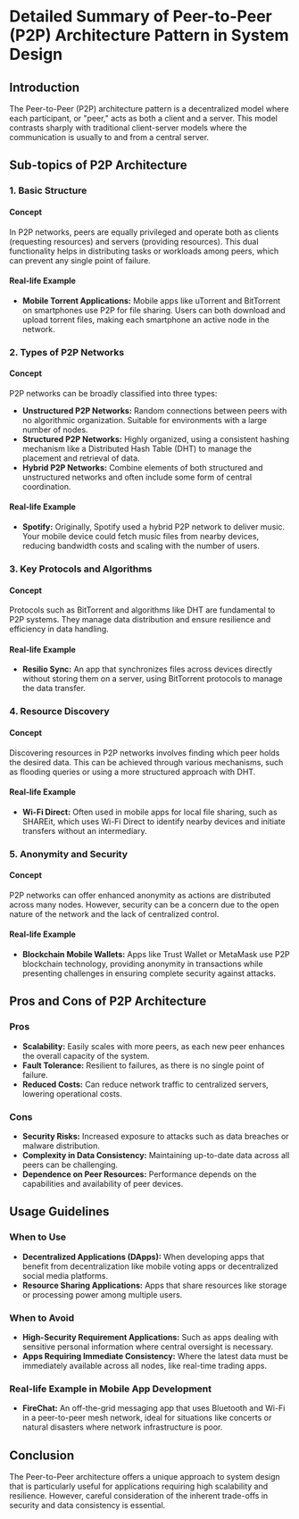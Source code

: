 # Detailed Summary of Peer-to-Peer (P2P) Architecture Pattern in System Design

## Introduction
The Peer-to-Peer (P2P) architecture pattern is a decentralized model where each participant, or "peer," acts as both a client and a server. This model contrasts sharply with traditional client-server models where the communication is usually to and from a central server.

## Sub-topics of P2P Architecture

### 1. Basic Structure
#### Concept
In P2P networks, peers are equally privileged and operate both as clients (requesting resources) and servers (providing resources). This dual functionality helps in distributing tasks or workloads among peers, which can prevent any single point of failure.
#### Real-life Example
* **Mobile Torrent Applications:** Mobile apps like uTorrent and BitTorrent on smartphones use P2P for file sharing. Users can both download and upload torrent files, making each smartphone an active node in the network.

### 2. Types of P2P Networks
#### Concept
P2P networks can be broadly classified into three types:
- **Unstructured P2P Networks:** Random connections between peers with no algorithmic organization. Suitable for environments with a large number of nodes.
- **Structured P2P Networks:** Highly organized, using a consistent hashing mechanism like a Distributed Hash Table (DHT) to manage the placement and retrieval of data.
- **Hybrid P2P Networks:** Combine elements of both structured and unstructured networks and often include some form of central coordination.
#### Real-life Example
* **Spotify:** Originally, Spotify used a hybrid P2P network to deliver music. Your mobile device could fetch music files from nearby devices, reducing bandwidth costs and scaling with the number of users.

### 3. Key Protocols and Algorithms
#### Concept
Protocols such as BitTorrent and algorithms like DHT are fundamental to P2P systems. They manage data distribution and ensure resilience and efficiency in data handling.
#### Real-life Example
* **Resilio Sync:** An app that synchronizes files across devices directly without storing them on a server, using BitTorrent protocols to manage the data transfer.

### 4. Resource Discovery
#### Concept
Discovering resources in P2P networks involves finding which peer holds the desired data. This can be achieved through various mechanisms, such as flooding queries or using a more structured approach with DHT.
#### Real-life Example
* **Wi-Fi Direct:** Often used in mobile apps for local file sharing, such as SHAREit, which uses Wi-Fi Direct to identify nearby devices and initiate transfers without an intermediary.

### 5. Anonymity and Security
#### Concept
P2P networks can offer enhanced anonymity as actions are distributed across many nodes. However, security can be a concern due to the open nature of the network and the lack of centralized control.
#### Real-life Example
* **Blockchain Mobile Wallets:** Apps like Trust Wallet or MetaMask use P2P blockchain technology, providing anonymity in transactions while presenting challenges in ensuring complete security against attacks.

## Pros and Cons of P2P Architecture

### Pros
- **Scalability:** Easily scales with more peers, as each new peer enhances the overall capacity of the system.
- **Fault Tolerance:** Resilient to failures, as there is no single point of failure.
- **Reduced Costs:** Can reduce network traffic to centralized servers, lowering operational costs.

### Cons
- **Security Risks:** Increased exposure to attacks such as data breaches or malware distribution.
- **Complexity in Data Consistency:** Maintaining up-to-date data across all peers can be challenging.
- **Dependence on Peer Resources:** Performance depends on the capabilities and availability of peer devices.

## Usage Guidelines

### When to Use
- **Decentralized Applications (DApps):** When developing apps that benefit from decentralization like mobile voting apps or decentralized social media platforms.
- **Resource Sharing Applications:** Apps that share resources like storage or processing power among multiple users.

### When to Avoid
- **High-Security Requirement Applications:** Such as apps dealing with sensitive personal information where central oversight is necessary.
- **Apps Requiring Immediate Consistency:** Where the latest data must be immediately available across all nodes, like real-time trading apps.

### Real-life Example in Mobile App Development
* **FireChat:** An off-the-grid messaging app that uses Bluetooth and Wi-Fi in a peer-to-peer mesh network, ideal for situations like concerts or natural disasters where network infrastructure is poor.

## Conclusion
The Peer-to-Peer architecture offers a unique approach to system design that is particularly useful for applications requiring high scalability and resilience. However, careful consideration of the inherent trade-offs in security and data consistency is essential.
